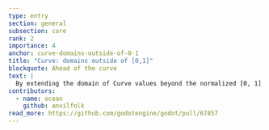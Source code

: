 ```yaml
---
type: entry
section: general
subsection: core
rank: 2
importance: 4
anchor: curve-domains-outside-of-0-1
title: "Curve: domains outside of [0,1]"
blockquote: Ahead of the curve
text: |
  By extending the domain of Curve values beyond the normalized [0, 1] range, we aim to give you greater flexibility in how to map functions and data to this ubiquitous resource.
contributors:
  - name: ocean
    github: anvilfolk
read_more: https://github.com/godotengine/godot/pull/67857
---
```

